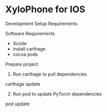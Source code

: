 #  XyloPhone for IOS

Development Setup Requirements

Software Requirements
- Xcode
- install carthage
- cocoa pods

Prepare project

1. Run carthage to pull dependencies

carthage update

2. Run pod to update PyTorch dependencies

pod update

